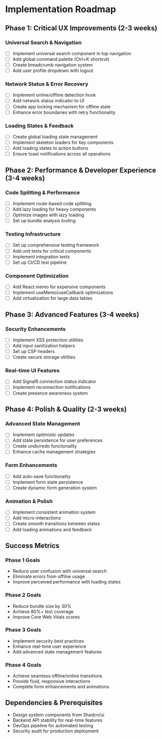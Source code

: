 # Implementation Roadmap

## Phase 1: Critical UX Improvements (2-3 weeks)

### Universal Search & Navigation
- [ ] Implement universal search component in top navigation
- [ ] Add global command palette (Ctrl+K shortcut)
- [ ] Create breadcrumb navigation system
- [ ] Add user profile dropdown with logout

### Network Status & Error Recovery
- [ ] Implement online/offline detection hook
- [ ] Add network status indicator to UI
- [ ] Create app locking mechanism for offline state
- [ ] Enhance error boundaries with retry functionality

### Loading States & Feedback
- [ ] Create global loading state management
- [ ] Implement skeleton loaders for key components
- [ ] Add loading states to action buttons
- [ ] Ensure toast notifications across all operations

## Phase 2: Performance & Developer Experience (3-4 weeks)

### Code Splitting & Performance
- [ ] Implement route-based code splitting
- [ ] Add lazy loading for heavy components
- [ ] Optimize images with lazy loading
- [ ] Set up bundle analysis tooling

### Testing Infrastructure
- [ ] Set up comprehensive testing framework
- [ ] Add unit tests for critical components
- [ ] Implement integration tests
- [ ] Set up CI/CD test pipeline

### Component Optimization
- [ ] Add React.memo for expensive components
- [ ] Implement useMemo/useCallback optimizations
- [ ] Add virtualization for large data tables

## Phase 3: Advanced Features (3-4 weeks)

### Security Enhancements
- [ ] Implement XSS protection utilities
- [ ] Add input sanitization helpers
- [ ] Set up CSP headers
- [ ] Create secure storage utilities

### Real-time UI Features
- [ ] Add SignalR connection status indicator
- [ ] Implement reconnection notifications
- [ ] Create presence awareness system

## Phase 4: Polish & Quality (2-3 weeks)

### Advanced State Management
- [ ] Implement optimistic updates
- [ ] Add state persistence for user preferences
- [ ] Create undo/redo functionality
- [ ] Enhance cache management strategies

### Form Enhancements
- [ ] Add auto-save functionality
- [ ] Implement form state persistence
- [ ] Create dynamic form generation system

### Animation & Polish
- [ ] Implement consistent animation system
- [ ] Add micro-interactions
- [ ] Create smooth transitions between states
- [ ] Add loading animations and feedback

## Success Metrics

### Phase 1 Goals
- Reduce user confusion with universal search
- Eliminate errors from offline usage
- Improve perceived performance with loading states

### Phase 2 Goals
- Reduce bundle size by 30%
- Achieve 80%+ test coverage
- Improve Core Web Vitals scores

### Phase 3 Goals
- Implement security best practices
- Enhance real-time user experience
- Add advanced state management features

### Phase 4 Goals
- Achieve seamless offline/online transitions
- Provide fluid, responsive interactions
- Complete form enhancements and animations

## Dependencies & Prerequisites

- Design system components from Shadcn/ui
- Backend API stability for real-time features
- DevOps pipeline for automated testing
- Security audit for production deployment